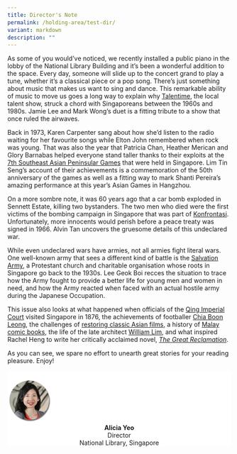 ```yaml
---
title: Director's Note
permalink: /holding-area/test-dir/
variant: markdown
description: ""
---
```

















As some of you would’ve noticed, we recently installed a public piano in the lobby of the National Library Building and it’s been a wonderful addition to the space. Every day, someone will slide up to the concert grand to play a tune, whether it’s a classical piece or a pop song. There’s just something about music that makes us want to sing and dance. This remarkable ability of music to move us goes a long way to explain why [Talentime](/vol-19/issue-4/jan-mar-2024/talentime-history-singapore/), the local talent show, struck a chord with Singaporeans between the 1960s and 1980s. Jamie Lee and Mark Wong’s duet is a fitting tribute to a show that once ruled the airwaves.

Back in 1973, Karen Carpenter sang about how she’d listen to the radio waiting for her favourite songs while Elton John remembered when rock was young. That was also the year that Patricia Chan, Heather Merican and Glory Barnabas helped everyone stand taller thanks to their exploits at the [7th Southeast Asian Peninsular Games](/vol-19/issue-4/jan-mar-2024/seventh-seap-games-1973/) that were held in Singapore. Lim Tin Seng’s account of their achievements is a commemoration of the 50th anniversary of the games as well as a fitting way to mark Shanti Pereira’s amazing performance at this year’s Asian Games in Hangzhou.

On a more sombre note, it was 60 years ago that a car bomb exploded in Sennett Estate, killing two bystanders. The two men who died were the first victims of the bombing campaign in Singapore that was part of [Konfrontasi](/vol-19/issue-4/jan-mar-2024/singapore-malaysia-indonesia-konfrontasi-confrontation/). Unfortunately, more innocents would perish before a peace treaty was signed in 1966. Alvin Tan uncovers the gruesome details of this undeclared war.

While even undeclared wars have armies, not all armies fight literal wars. One well-known army that sees a different kind of battle is the [Salvation Army](/vol-19/issue-4/jan-mar-2024/salvation-army-singapore/), a Protestant church and charitable organisation whose roots in Singapore go back to the 1930s. Lee Geok Boi recces the situation to trace how the Army fought to provide a better life for young men and women in need, and how the Army reacted when faced with an actual hostile army during the Japanese Occupation.&nbsp;

This issue also looks at what happened when officials of the [Qing Imperial Court](/vol-19/issue-4/jan-mar-2024/qing-ambassadors-guo-song-tao/) visited Singapore in 1876, the achievements of footballer [Chia Boon Leong](/vol-19/issue-4/jan-mar-2024/chia-boon-leong-football-soccer/), the challenges of [restoring classic Asian films](/vol-19/issue-4/jan-mar-2024/restoring-asian-films/), a history of [Malay comic books](/vol-19/issue-4/jan-mar-2024/early-malay-comics/), the life of the late architect [William Lim](/vol-19/issue-4/jan-mar-2024/william-lim-archictect-w-associates/), and what inspired Rachel Heng to write her critically acclaimed novel, [_The Great Reclamation_](/vol-19/issue-4/jan-mar-2024/interview-rachel-heng/).

As you can see, we spare no effort to unearth great stories for your reading pleasure. Enjoy!



<div style="background-color: white;">
<br>
<img src="/images/vol-17-issue-3/Director.png" style="width: 100px; height: 100px;">
<center><b>Alicia Yeo</b><br>Director<br>National Library, Singapore</center>
</div>